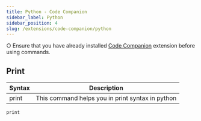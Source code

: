 ```yaml
---
title: Python - Code Companion
sidebar_label: Python
sidebar_position: 4
slug: /extensions/code-companion/python
---
```


○ Ensure that you have already installed <a href="/extensions/code-companion/">Code Companion</a> extension before using commands.

## Print

| Syntax | Description                                      |
| ------ | ------------------------------------------------ |
| print  | This command helps you in print syntax in python |

```
print
```
